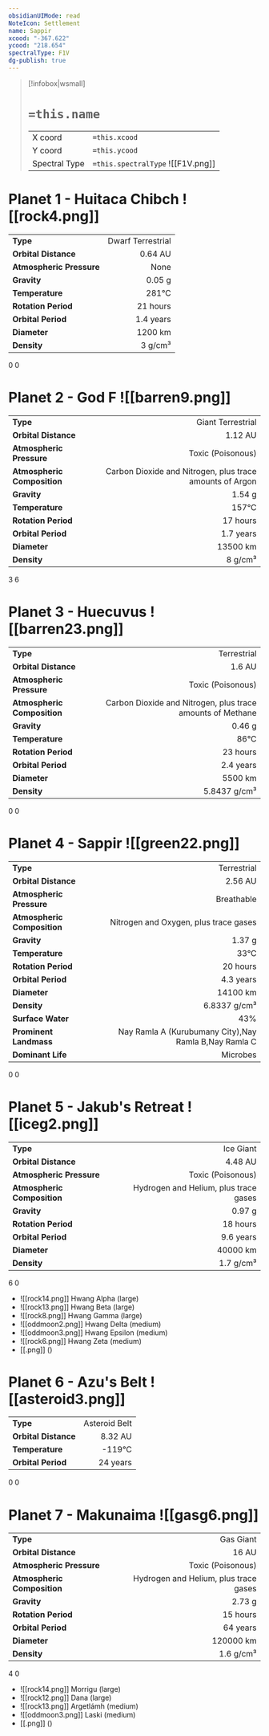 ```yaml
---
obsidianUIMode: read
NoteIcon: Settlement
name: Sappir
xcood: "-367.622"
ycood: "218.654"
spectralType: F1V
dg-publish: true
---
```

> [!infobox|wsmall]
> # `=this.name`
> | | |
> | - | - |
> | X coord | `=this.xcood` |
> | Y coord| `=this.ycood` |
> | Spectral Type | `=this.spectralType` ![[F1V.png]] |

# Planet 1 - Huitaca Chibch ![[rock4.png]]
|                             |                           |
| --------------------------- | -------------------------:|
| **Type**                    |             Dwarf Terrestrial |
| **Orbital Distance**        |   0.64 AU |
| **Atmospheric Pressure**    |       None |
| **Gravity**                 |        0.05 g |
| **Temperature**             |    281°C |
| **Rotation Period**         |  21 hours |
| **Orbital Period** | 1.4 years |
| **Diameter**                |      1200 km | 
| **Density**                 |    3 g/cm³ |



0
0



# Planet 2 - God F ![[barren9.png]]
|                             |                           |
| --------------------------- | -------------------------:|
| **Type**                    |             Giant Terrestrial |
| **Orbital Distance**        |   1.12 AU |
| **Atmospheric Pressure**    |       Toxic (Poisonous) |
| **Atmospheric Composition** |      Carbon Dioxide and Nitrogen, plus trace amounts of Argon |
| **Gravity**                 |        1.54 g |
| **Temperature**             |    157°C |
| **Rotation Period**         |  17 hours |
| **Orbital Period** | 1.7 years |
| **Diameter**                |      13500 km | 
| **Density**                 |    8 g/cm³ |



3
6



# Planet 3 - Huecuvus ![[barren23.png]]
|                             |                           |
| --------------------------- | -------------------------:|
| **Type**                    |             Terrestrial |
| **Orbital Distance**        |   1.6 AU |
| **Atmospheric Pressure**    |       Toxic (Poisonous) |
| **Atmospheric Composition** |      Carbon Dioxide and Nitrogen, plus trace amounts of Methane |
| **Gravity**                 |        0.46 g |
| **Temperature**             |    86°C |
| **Rotation Period**         |  23 hours |
| **Orbital Period** | 2.4 years |
| **Diameter**                |      5500 km | 
| **Density**                 |    5.8437 g/cm³ |



0
0



# Planet 4 - Sappir ![[green22.png]]
|                             |                           |
| --------------------------- | -------------------------:|
| **Type**                    |             Terrestrial |
| **Orbital Distance**        |   2.56 AU |
| **Atmospheric Pressure**    |       Breathable |
| **Atmospheric Composition** |      Nitrogen and Oxygen, plus trace gases |
| **Gravity**                 |        1.37 g |
| **Temperature**             |    33°C |
| **Rotation Period**         |  20 hours |
| **Orbital Period** | 4.3 years |
| **Diameter**                |      14100 km | 
| **Density**                 |    6.8337 g/cm³ |
| **Surface Water**           |           43% | 
| **Prominent Landmass**      |         Nay Ramla A (Kurubumany City),Nay Ramla B,Nay Ramla C | 
| **Dominant Life**           |         Microbes |



0
0



# Planet 5 - Jakub's Retreat ![[iceg2.png]]
|                             |                           |
| --------------------------- | -------------------------:|
| **Type**                    |             Ice Giant |
| **Orbital Distance**        |   4.48 AU |
| **Atmospheric Pressure**    |       Toxic (Poisonous) |
| **Atmospheric Composition** |      Hydrogen and Helium, plus trace gases |
| **Gravity**                 |        0.97 g |
| **Rotation Period**         |  18 hours |
| **Orbital Period** | 9.6 years |
| **Diameter**                |      40000 km | 
| **Density**                 |    1.7 g/cm³ |



6
0

- ![[rock14.png]] Hwang Alpha (large)
- ![[rock13.png]] Hwang Beta (large)
- ![[rock8.png]] Hwang Gamma (large)
- ![[oddmoon2.png]] Hwang Delta (medium)
- ![[oddmoon3.png]] Hwang Epsilon (medium)
- ![[rock6.png]] Hwang Zeta (medium)
- [[.png]]  ()

# Planet 6 - Azu's Belt ![[asteroid3.png]]
|                             |                           |
| --------------------------- | -------------------------:|
| **Type**                    |             Asteroid Belt |
| **Orbital Distance**        |   8.32 AU |
| **Temperature**             |    -119°C |
| **Orbital Period** | 24 years |



0
0



# Planet 7 - Makunaima ![[gasg6.png]]
|                             |                           |
| --------------------------- | -------------------------:|
| **Type**                    |             Gas Giant |
| **Orbital Distance**        |   16 AU |
| **Atmospheric Pressure**    |       Toxic (Poisonous) |
| **Atmospheric Composition** |      Hydrogen and Helium, plus trace gases |
| **Gravity**                 |        2.73 g |
| **Rotation Period**         |  15 hours |
| **Orbital Period** | 64 years |
| **Diameter**                |      120000 km | 
| **Density**                 |    1.6 g/cm³ |



4
0

- ![[rock14.png]] Morrigu (large)
- ![[rock12.png]] Dana (large)
- ![[rock13.png]] Argetlámh (medium)
- ![[oddmoon3.png]] Laski (medium)
- [[.png]]  ()

